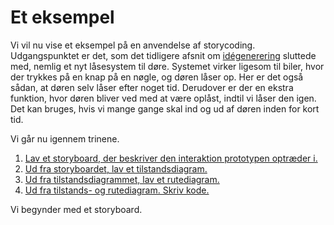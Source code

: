 # Et eksempel

Vi vil nu vise et eksempel på en anvendelse af storycoding. Udgangspunktet er det, som det tidligere afsnit om [idégenerering](./idegenerering.md) sluttede med, nemlig et nyt låsesystem til døre. Systemet virker ligesom til biler, hvor der trykkes på en knap på en nøgle, og døren låser op. Her er det også sådan, at døren selv låser efter noget tid. Derudover er der en ekstra funktion, hvor døren bliver ved med at være oplåst, indtil vi låser den igen. Det kan bruges, hvis vi mange gange skal ind og ud af døren inden for kort tid.

Vi går nu igennem trinene. 
1. [Lav et storyboard, der beskriver den interaktion prototypen optræder i.](./storyboardeks.md)
2. [Ud fra storyboardet, lav et tilstandsdiagram.](./tilstandeks.md)
3. [Ud fra tilstandsdiagrammet, lav et rutediagram.](./rutediagrameks.md)
4. [Ud fra tilstands- og rutediagram. Skriv kode.](./kodeeks.md)

Vi begynder med et storyboard.